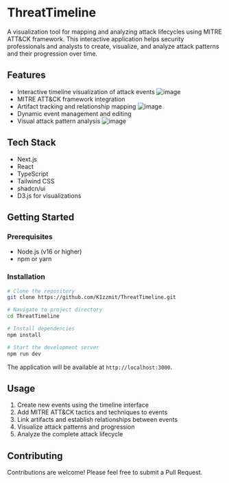 # ThreatTimeline

A visualization tool for mapping and analyzing attack lifecycles using MITRE ATT&CK framework. This interactive application helps security professionals and analysts to create, visualize, and analyze attack patterns and their progression over time.

## Features

- Interactive timeline visualization of attack events
![image](https://github.com/user-attachments/assets/3b454a0a-b01c-4384-aa74-e50f0212eb26)
- MITRE ATT&CK framework integration
- Artifact tracking and relationship mapping
![image](https://github.com/user-attachments/assets/ab5d59f3-470c-47ba-99d8-667f171a9df7)
- Dynamic event management and editing
- Visual attack pattern analysis
![image](https://github.com/user-attachments/assets/97dc463e-d9f9-4cb7-9754-e1640c324b2f)


## Tech Stack

- Next.js
- React
- TypeScript
- Tailwind CSS
- shadcn/ui
- D3.js for visualizations

## Getting Started

### Prerequisites

- Node.js (v16 or higher)
- npm or yarn

### Installation

```bash
# Clone the repository
git clone https://github.com/K1zzmit/ThreatTimeline.git

# Navigate to project directory
cd ThreatTimeline

# Install dependencies
npm install

# Start the development server
npm run dev
```

The application will be available at `http://localhost:3000`.

## Usage

1. Create new events using the timeline interface
2. Add MITRE ATT&CK tactics and techniques to events
3. Link artifacts and establish relationships between events
4. Visualize attack patterns and progression
5. Analyze the complete attack lifecycle

## Contributing

Contributions are welcome! Please feel free to submit a Pull Request.
